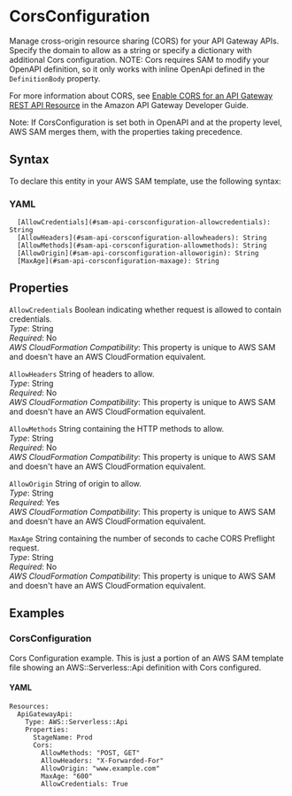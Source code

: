 # CorsConfiguration<a name="sam-property-api-corsconfiguration"></a>

Manage cross\-origin resource sharing \(CORS\) for your API Gateway APIs\. Specify the domain to allow as a string or specify a dictionary with additional Cors configuration\. NOTE: Cors requires SAM to modify your OpenAPI definition, so it only works with inline OpenApi defined in the `DefinitionBody` property\.

For more information about CORS, see [Enable CORS for an API Gateway REST API Resource](https://docs.aws.amazon.com/apigateway/latest/developerguide/how-to-cors.html) in the Amazon API Gateway Developer Guide\.

Note: If CorsConfiguration is set both in OpenAPI and at the property level, AWS SAM merges them, with the properties taking precedence\.

## Syntax<a name="sam-property-api-corsconfiguration-syntax"></a>

To declare this entity in your AWS SAM template, use the following syntax:

### YAML<a name="sam-property-api-corsconfiguration-syntax.yaml"></a>

```
  [AllowCredentials](#sam-api-corsconfiguration-allowcredentials): String
  [AllowHeaders](#sam-api-corsconfiguration-allowheaders): String
  [AllowMethods](#sam-api-corsconfiguration-allowmethods): String
  [AllowOrigin](#sam-api-corsconfiguration-alloworigin): String
  [MaxAge](#sam-api-corsconfiguration-maxage): String
```

## Properties<a name="sam-property-api-corsconfiguration-properties"></a>

 `AllowCredentials`   <a name="sam-api-corsconfiguration-allowcredentials"></a>
Boolean indicating whether request is allowed to contain credentials\.  
*Type*: String  
*Required*: No  
*AWS CloudFormation Compatibility*: This property is unique to AWS SAM and doesn't have an AWS CloudFormation equivalent\.

 `AllowHeaders`   <a name="sam-api-corsconfiguration-allowheaders"></a>
String of headers to allow\.  
*Type*: String  
*Required*: No  
*AWS CloudFormation Compatibility*: This property is unique to AWS SAM and doesn't have an AWS CloudFormation equivalent\.

 `AllowMethods`   <a name="sam-api-corsconfiguration-allowmethods"></a>
String containing the HTTP methods to allow\.  
*Type*: String  
*Required*: No  
*AWS CloudFormation Compatibility*: This property is unique to AWS SAM and doesn't have an AWS CloudFormation equivalent\.

 `AllowOrigin`   <a name="sam-api-corsconfiguration-alloworigin"></a>
String of origin to allow\.  
*Type*: String  
*Required*: Yes  
*AWS CloudFormation Compatibility*: This property is unique to AWS SAM and doesn't have an AWS CloudFormation equivalent\.

 `MaxAge`   <a name="sam-api-corsconfiguration-maxage"></a>
String containing the number of seconds to cache CORS Preflight request\.  
*Type*: String  
*Required*: No  
*AWS CloudFormation Compatibility*: This property is unique to AWS SAM and doesn't have an AWS CloudFormation equivalent\.

## Examples<a name="sam-property-api-corsconfiguration--examples"></a>

### CorsConfiguration<a name="sam-property-api-corsconfiguration--examples--corsconfiguration"></a>

Cors Configuration example\. This is just a portion of an AWS SAM template file showing an AWS::Serverless::Api definition with Cors configured\.

#### YAML<a name="sam-property-api-corsconfiguration--examples--corsconfiguration--yaml"></a>

```
Resources:
  ApiGatewayApi:
    Type: AWS::Serverless::Api
    Properties:
      StageName: Prod
      Cors:
        AllowMethods: "POST, GET"
        AllowHeaders: "X-Forwarded-For"
        AllowOrigin: "www.example.com"
        MaxAge: "600"
        AllowCredentials: True
```
